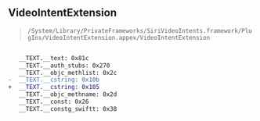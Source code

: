 ## VideoIntentExtension

> `/System/Library/PrivateFrameworks/SiriVideoIntents.framework/PlugIns/VideoIntentExtension.appex/VideoIntentExtension`

```diff

   __TEXT.__text: 0x81c
   __TEXT.__auth_stubs: 0x270
   __TEXT.__objc_methlist: 0x2c
-  __TEXT.__cstring: 0x10b
+  __TEXT.__cstring: 0x105
   __TEXT.__objc_methname: 0x2d
   __TEXT.__const: 0x26
   __TEXT.__constg_swiftt: 0x38

```
